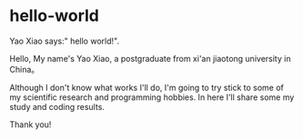# hello-world
Yao Xiao says:" hello world!".

Hello, My name's Yao Xiao, a postgraduate from xi'an jiaotong university in China。

Although I don't know what works I'll do, I'm going to try stick to some of my scientific research and programming hobbies.
In here I'll share some my study and coding results.



Thank you!
